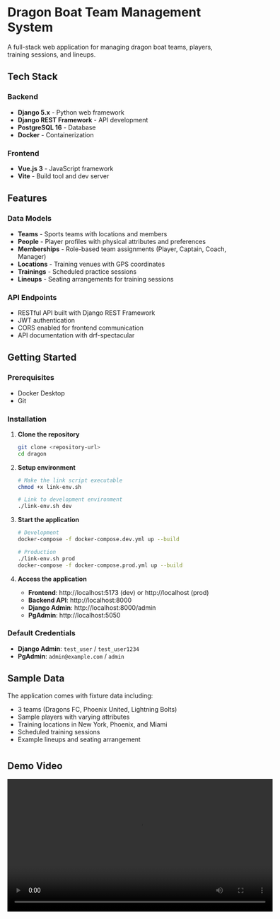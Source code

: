 # Dragon Boat Team Management System

A full-stack web application for managing dragon boat teams, players, training sessions, and lineups.

## Tech Stack

### Backend
- **Django 5.x** - Python web framework
- **Django REST Framework** - API development
- **PostgreSQL 16** - Database
- **Docker** - Containerization

### Frontend
- **Vue.js 3** - JavaScript framework
- **Vite** - Build tool and dev server

## Features

### Data Models
- **Teams** - Sports teams with locations and members
- **People** - Player profiles with physical attributes and preferences
- **Memberships** - Role-based team assignments (Player, Captain, Coach, Manager)
- **Locations** - Training venues with GPS coordinates
- **Trainings** - Scheduled practice sessions
- **Lineups** - Seating arrangements for training sessions

### API Endpoints
- RESTful API built with Django REST Framework
- JWT authentication
- CORS enabled for frontend communication
- API documentation with drf-spectacular

## Getting Started

### Prerequisites
- Docker Desktop
- Git

### Installation

1. **Clone the repository**
   ```bash
   git clone <repository-url>
   cd dragon
   ```
2. **Setup environment**
   ```bash
   # Make the link script executable
   chmod +x link-env.sh
   
   # Link to development environment
   ./link-env.sh dev
    ```
3. **Start the application**
   ```bash
   # Development
   docker-compose -f docker-compose.dev.yml up --build
   
   # Production
   ./link-env.sh prod
   docker-compose -f docker-compose.prod.yml up --build
   ```

3. **Access the application**
    - **Frontend**: http://localhost:5173 (dev) or http://localhost (prod)
    - **Backend API**: http://localhost:8000
    - **Django Admin**: http://localhost:8000/admin
    - **PgAdmin**: http://localhost:5050

### Default Credentials
- **Django Admin**: `test_user` / `test_user1234`
- **PgAdmin**: `admin@example.com` / `admin`

## Sample Data

The application comes with fixture data including:
- 3 teams (Dragons FC, Phoenix United, Lightning Bolts)
- Sample players with varying attributes
- Training locations in New York, Phoenix, and Miami
- Scheduled training sessions
- Example lineups and seating arrangement

#

## Demo Video
<video width="600" controls>
  <source src="demo.mp4" type="video/mp4">
  Your browser does not support the video tag.
</video>